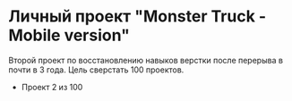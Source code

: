 # Личный проект "Monster Truck - Mobile version"

Второй проект по восстановлению навыков верстки после перерыва в почти в 3 года.
Цель сверстать 100 проектов.

* Проект 2 из 100
